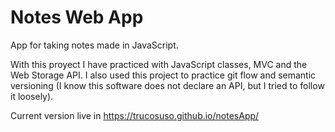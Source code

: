# Notes Web App
App for taking notes made in JavaScript.

With this proyect I have practiced with JavaScript classes, MVC and the Web Storage API.
I also used this project to practice git flow and semantic versioning (I know this software does not declare an API, but I tried to follow it loosely).

Current version live in https://trucosuso.github.io/notesApp/